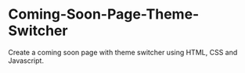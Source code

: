 # Coming-Soon-Page-Theme-Switcher
Create a coming soon page with theme switcher using HTML, CSS and Javascript.
